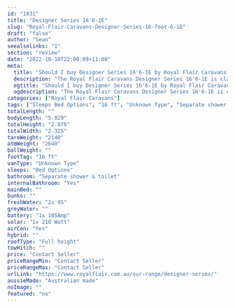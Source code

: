 ```yaml
---
id: "1031"
title: "Designer Series 16'6-1E"
slug: "Royal-Flair-Caravans-Designer-Series-16-foot-6-1E"
draft: "false"
author: "Sean"
seealsolinks: "1"
section: "review"
date: "2022-10-10T22:00:09+11:00"
meta:
  title: "Should I buy Designer Series 16'6-1E by Royal Flair Caravans?"
  description: "The Royal Flair Caravans Designer Series 16'6-1E is classed as Unknown Type, and sleeps Bed Options people. It is Australian made and comes in at 16 ft. It generally has Separate shower & toilet."
  ogtitle: "Should I buy Designer Series 16'6-1E by Royal Flair Caravans?"
  ogdescription: "The Royal Flair Caravans Designer Series 16'6-1E is classed as Unknown Type, and sleeps Bed Options people. It is Australian made and comes in at 16 ft. It generally has Separate shower & toilet."
categories: ["Royal Flair Caravans"]
tags: ["Sleeps Bed Options", "16 ft", "Unknown Type", "Separate shower & toilet", "Full height", "Price Unknown"]
totalLength: ""
bodyLength: "5.029"
totalHeight: "2.976"
totalWidth: "2.325"
tareWeight: "2140"
atmWeight: "2640"
ballWeight: ""
footTag: "16 ft"
vanType: "Unknown Type"
sleeps: "Bed Options"
bathroom: "Separate shower & toilet"
internalBathroom: "Yes"
mainBed: ""
bunks: ""
freshWater: "2x 95"
greyWater: ""
battery: "1x 105Amp"
solar: "1x 210 Watt"
airCon: "Yes"
hybrid: ""
roofType: "Full height"
towHitch: ""
price: "Contact Seller"
priceRangeMin: "Contact Seller"
priceRangeMax: "Contact Seller"
urlLink: "https://www.royalflair.com.au/our-range/designer-series/"
aussieMade: "Australian made"
noImage: ""
featured: "no"
---
```

